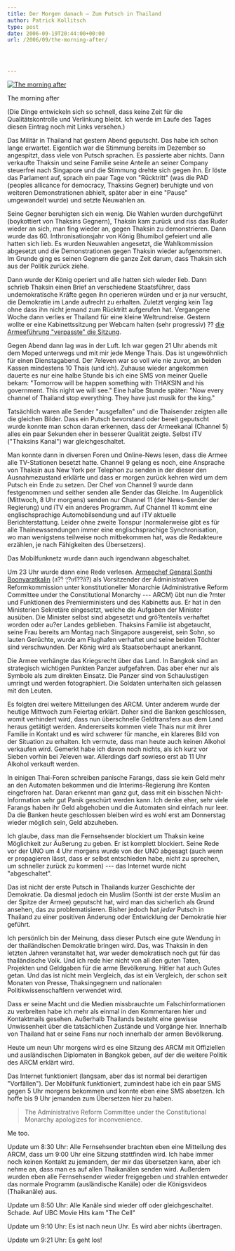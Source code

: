 ```yaml
---
title: Der Morgen danach – Zum Putsch in Thailand
author: Patrick Kollitsch
type: post
date: 2006-09-19T20:44:00+00:00
url: /2006/09/the-morning-after/




---
```

<div class="flickr">
  <a href="http://www.flickr.com/photos/schreibblogade/247872022/" title="The morning after"><img src="//static.flickr.com/80/247872022_237eb1dc9a.jpg" alt="The morning after" /></a></p> 
  
  <p>
    The morning after
  </p>
</div>

(Die Dinge entwickeln sich so schnell, dass keine Zeit f&uuml;r die Qualit&auml;tskontrolle und Verlinkung bleibt. Ich werde im Laufe des Tages diesen Eintrag noch mit Links versehen.)

Das Milit&auml;r in Thailand hat gestern Abend geputscht. Das habe ich schon lange erwartet. Eigentlich war die Stimmung bereits im Dezember so angespitzt, dass viele von Putsch sprachen. Es passierte aber nichts. Dann verkaufte Thaksin und seine Familie seine Anteile an seiner Company steuerfrei nach Singapore und die Stimmung drehte sich gegen ihn. Er l&ouml;ste das Parlament auf, sprach ein paar Tage von "R&uuml;cktritt" (was die <span class="caps">PAD</span> (peoples allicance for democracy, Thaksins Gegner) beruhigte und von weiteren Demonstrationen abhielt, sp&auml;ter aber in eine "Pause" umgewandelt wurde) und setzte Neuwahlen an. 

Seine Gegner beruhigten sich ein wenig. Die Wahlen wurden durchgef&uuml;hrt (boykottiert von Thaksins Gegnern), Thaksin kam zur&uuml;ck und riss das Ruder wieder an sich, man fing wieder an, gegen Thaksin zu demonstrieren. Dann wurde das 60. Inthronisationsjahr von K&ouml;nig Bhumibol gefeiert und alle hatten sich lieb. Es wurden Neuwahlen angesetzt, die Wahlkommission abgesetzt und die Demonstrationen gegen Thaksin wieder aufgenommen. Im Grunde ging es seinen Gegnern die ganze Zeit darum, dass Thaksin sich aus der Politik zur&uuml;ck ziehe. 

Dann wurde der K&ouml;nig operiert und alle hatten sich wieder lieb. Dann schrieb Thaksin einen Brief an verschiedene Staatsf&uuml;hrer, dass undemokratische Kr&auml;fte gegen ihn operieren w&uuml;rden und er ja nur versucht, die Demokratie im Lande aufrecht zu erhalten. Zuletzt verging kein Tag ohne dass ihn nicht jemand zum R&uuml;cktritt aufgerufen hat. Vergangene Woche dann verlies er Thailand f&uuml;r eine kleine Weltrundreise. Gestern wollte er eine Kabinettssitzung per Webcam halten (sehr progressiv) ?? [die Armeef&uuml;hrung "verpasste" die Sitzung][1]. 

Gegen Abend dann lag was in der Luft. Ich war gegen 21 Uhr abends mit dem Moped unterwegs und mit mir jede Menge Thais. Das ist ungew&ouml;hnlich f&uuml;r einen Dienstagabend. Der 7eleven war so voll wie nie zuvor, an beiden Kassen mindestens 10 Thais (und ich). Zuhause wieder angekommen dauerte es nur eine halbe Stunde bis ich eine <span class="caps">SMS</span> von meiner Quelle bekam: "Tomorrow will be happen something with <span class="caps">THAKSIN</span> and his government. This night we will see." Eine halbe Stunde sp&auml;ter: "Now every channel of Thailand stop everything. They have just musik for the king."

Tats&auml;chlich waren alle Sender "ausgefallen" und die Thaisender zeigten alle die gleichen Bilder. Dass ein Putsch bevorstand oder bereit geputscht wurde konnte man schon daran erkennen, dass der Armeekanal (Channel 5) alles ein paar Sekunden eher in besserer Qualit&auml;t zeigte. Selbst iTV ("Thaksins Kanal") war gleichgeschaltet. 

Man konnte dann in diversen Foren und Online-News lesen, dass die Armee alle TV-Stationen besetzt hatte. Channel 9 gelang es noch, eine Ansprache von Thaksin aus New York per Telephon zu senden in der dieser den Ausnahmezustand erkl&auml;rte und dass er morgen zur&uuml;ck kehren wird um dem Putsch ein Ende zu setzen. Der Chef von Channel 9 wurde dann festgenommen und seither senden alle Sender das Gleiche. Im Augenblick (Mittwoch, 8 Uhr morgens) senden nur Channel 11 (der News-Sender der Regierung) und iTV ein anderes Programm. Auf Channel 11 kommt eine englischsprachige Automobilsendung und auf iTV aktuelle Berichterstattung. Leider ohne zweite Tonspur (normalerweise gibt es f&uuml;r alle Thainewssendungen immer eine englischsprachige Synchronisation, wo man wenigstens teilweise noch mitbekommen hat, was die Redakteure erz&auml;hlen, je nach F&auml;higkeiten des &Uuml;bersetzers).

Das Mobilfunknetz wurde dann auch irgendwann abgeschaltet. 

Um 23 Uhr wurde dann eine Rede verlesen. [Armeechef General Sonthi Boonyaratkalin][2] (ส??ิ ?ุ?ยรั??ลิ?) als Vorsitzender der Administrativen Reformkommission unter konstitutioneller Monarchie (Administrative Reform Committee under the Constitutional Monarchy --- <span class="caps">ARCM</span>) übt nun die ?mter und Funktionen des Premierministers und des Kabinetts aus. Er hat in den Ministerien Sekretäre eingesetzt, welche die Aufgaben der Minister ausüben. Die Minister selbst sind abgesetzt und grö?tenteils verhaftet worden oder au?er Landes geblieben. Thaksins Familie ist abgetaucht, seine Frau bereits am Montag nach Singapore ausgereist, sein Sohn, so lauten Ger&uuml;chte, wurde am Flughafen verhaftet und seine beiden T&ouml;chter sind verschwunden. Der K&ouml;nig wird als Staatsoberhaupt anerkannt.

Die Armee verh&auml;ngte das Kriegsrecht &uuml;ber das Land. In Bangkok sind an strategisch wichtigen Punkten Panzer aufgefahren. Das aber eher nur als Symbole als zum direkten Einsatz. Die Panzer sind von Schaulustigen umringt und werden fotographiert. Die Soldaten unterhalten sich gelassen mit den Leuten.

Es folgten drei weitere Mitteilungen des <span class="caps">ARCM</span>. Unter anderem wurde der heutige Mittwoch zum Feiertag erkl&auml;rt. Daher sind die Banken geschlossen, womit verhindert wird, dass nun &uuml;berschnelle Geldtransfers aus dem Land heraus get&auml;tigt werden. Andererseits kommen viele Thais nur mit ihrer Familie in Kontakt und es wird schwerer f&uuml;r manche, ein klareres Bild von der Situation zu erhalten. Ich vermute, dass man heute auch keinen Alkohol verkaufen wird. Gemerkt habe ich davon noch nichts, als ich kurz vor Sieben vorhin bei 7eleven war. Allerdings darf sowieso erst ab 11 Uhr Alkohol verkauft werden.

In einigen Thai-Foren schreiben panische Farangs, dass sie kein Geld mehr an den Automaten bekommen und die Interims-Regierung ihre Konten eingefroren hat. Daran erkennt man ganz gut, dass mit ein bisschen Nicht-Information sehr gut Panik gesch&uuml;rt werden kann. Ich denke eher, sehr viele Farangs haben ihr Geld abgehoben und die Automaten sind einfach nur leer. Da die Banken heute geschlossen bleiben wird es wohl erst am Donnerstag wieder m&ouml;glich sein, Geld abzuheben.

Ich glaube, dass man die Fernsehsender blockiert um Thaksin keine M&ouml;glichkeit zur &Auml;u&szlig;erung zu geben. Er ist komplett blockiert. Seine Rede vor der <span class="caps">UNO</span> um 4 Uhr morgens wurde von der <span class="caps">UNO</span> abgesagt (auch wenn er propagieren l&auml;sst, dass er selbst entschieden habe, nicht zu sprechen, um schneller zur&uuml;ck zu kommen) --- das Internet wurde nicht "abgeschaltet". 

Das ist nicht der erste Putsch in Thailands kurzer Geschichte der Demokratie. Da diesmal jedoch ein Muslim (Sonthi ist der erste Muslim an der Spitze der Armee) geputscht hat, wird man das sicherlich als Grund ansehen, das zu problematisieren. Bisher jedoch hat _jeder_ Putsch in Thailand zu einer positiven &Auml;nderung oder Entwicklung der Demokratie hier gef&uuml;hrt. 

Ich pers&ouml;nlich bin der Meinung, dass dieser Putsch eine gute Wendung in der thail&auml;ndischen Demokratie bringen wird. Das, was Thaksin in den letzten Jahren veranstaltet hat, war weder demokratisch noch gut f&uuml;r das thail&auml;ndische Volk. Und ich rede hier nicht von all den guten Taten, Projekten und Geldgaben f&uuml;r die arme Bev&ouml;lkerung. Hitler hat auch Gutes getan. Und das ist nicht mein Vergleich, das ist ein Vergleich, der schon seit Monaten von Presse, Thaksingegnern und nationalen Politikwissenschaftlern verwendet wird. 

Dass er seine Macht und die Medien missbrauchte um Falschinformationen zu verbreiten habe ich mehr als einmal in den Kommentaren hier und Kontaktmails gesehen. Au&szlig;erhalb Thailands besteht eine gewisse Unwissenheit &uuml;ber die tats&auml;chlichen Zust&auml;nde und Vorg&auml;nge hier. Innerhalb von Thailand hat er seine Fans nur noch innerhalb der armen Bev&ouml;lkerung. 

Heute um neun Uhr morgens wird es eine Sitzung des <span class="caps">ARCM</span> mit Offiziellen und ausl&auml;ndischen Diplomaten in Bangkok geben, auf der die weitere Politik des <span class="caps">ARCM</span> erkl&auml;rt wird.

Das Internet funktioniert (langsam, aber das ist normal bei derartigen "Vorf&auml;llen"). Der Mobilfunk funktioniert, zumindest habe ich ein paar <span class="caps">SMS</span> gegen 5 Uhr morgens bekommen und konnte eben eine <span class="caps">SMS</span> absetzen. Ich hoffe bis 9 Uhr jemanden zum &Uuml;bersetzen hier zu haben.

> The Administrative Reform Committee under the Constitutional Monarchy apologizes for inconvenience.

Me too.

Update um 8:30 Uhr: Alle Fernsehsender brachten eben eine Mitteilung des <span class="caps">ARCM</span>, dass um 9:00 Uhr eine Sitzung stattfinden wird. Ich habe immer noch keinen Kontakt zu jemandem, der mir das &uuml;bersetzen kann, aber ich nehme an, dass man es auf allen Thaikan&auml;len senden wird. Au&szlig;erdem wurden eben alle Fernsehsender wieder freigegeben und strahlen entweder das normale Programm (ausl&auml;ndische Kan&auml;le) oder die K&ouml;nigsvideos (Thaikan&auml;le) aus. 

Update um 8:50 Uhr: Alle Kan&auml;le sind wieder off oder gleichgeschaltet. Schade. Auf <span class="caps">UBC</span> Movie Hits kam "The Cell"

Update um 9:10 Uhr: Es ist nach neun Uhr. Es wird aber nichts &uuml;bertragen.

Update um 9:21 Uhr: Es geht los!

 [1]: http://www.bangkokpost.com/News/20Sep2006_news02.php
 [2]: http://en.wikipedia.org/wiki/Sonthi_Boonyaratglin